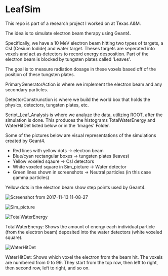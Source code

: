 # LeafSim

This repo is part of a research project I worked on at Texas A&M.

The idea is to simulate electron beam therapy using Geant4.

Specifically, we have a 10 MeV electron beam hitting two types of targets, a CsI (Cesium Iodide) and water target. Theses targets are seperated into voxels and act as detectors to record energy desposition. Part of the electron beam is blocked by tungsten plates called 'Leaves'.

The goal is to measure radiation dosage in these voxels based off of the position of these tungsten plates. 

PrimaryGeneratorAction is where we implement the electron beam and any secondary particles.

DetectorConstrunction is where we build the world box that holds the physics, detectors, tungsten plates, etc.

Script_Leaf_Analysis is where we analyze the data, utilizing ROOT, after the simulation is done. This produces the histograms TotalWaterEnergy and WaterHitDet listed below or in the 'Images' Folder.

Some of the pictures below are visual representations of the simulations created by Geant4.
  - Red lines with yellow dots -> electron beam
  - Blue/cyan rectangular boxes -> tungsten plates (leaves)
  - Yellow voxeled sqaure -> CsI detectors
  - White voxeled square in Sim_picture -> Water detector
  - Green lines shown in screenshots -> Neutral particles (in this case gamma particles)

Yellow dots in the electron beam show step points used by Geant4.


![Screenshot from 2017-11-13 11-08-27](https://user-images.githubusercontent.com/108433853/176556099-86129efd-e07c-4eef-b956-5e8f45bf43a1.png)

![Sim_picture](https://user-images.githubusercontent.com/108433853/176556151-257672c3-2489-49ab-a3e0-092d52f32d5f.png)

![TotalWaterEnergy](https://user-images.githubusercontent.com/108433853/176556170-96f025b3-c9e3-442f-9bf8-5fcfc74a36e5.png)

TotalWaterEnergy: Shows the amount of energy each individual particle (from the electron beam) deposited into the water detectors (white voxeled square).

![WaterHitDet](https://user-images.githubusercontent.com/108433853/176556181-dfba8d29-f307-46a8-8147-7f289364fc4b.png)

WaterHitDet: Shows which voxel the electron from the beam hit. The voxels are numbered from 0 to 99. They start from the top row, then left to right, then second row, left to right, and so on. 
